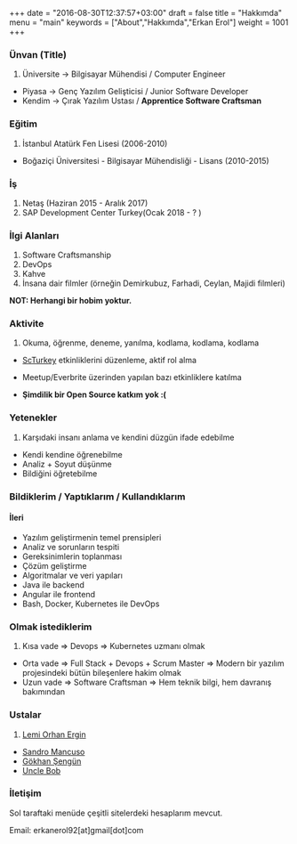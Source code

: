 +++
date = "2016-08-30T12:37:57+03:00"
draft = false
title = "Hakkımda"
menu = "main"
keywords = ["About","Hakkımda","Erkan Erol"]
weight = 1001
+++

### Ünvan (Title)
1. Üniversite -> Bilgisayar Mühendisi / Computer Engineer
* Piyasa -> Genç Yazılım Gelişticisi / Junior Software Developer
* Kendim -> Çırak Yazılım Ustası / **Apprentice Software Craftsman**

<!--more-->

### Eğitim
1. İstanbul Atatürk Fen Lisesi (2006-2010)
* Boğaziçi Üniversitesi - Bilgisayar Mühendisliği - Lisans (2010-2015)

### İş
1. Netaş (Haziran 2015 - Aralık 2017)
2. SAP Development Center Turkey(Ocak 2018 - ? )


### İlgi Alanları
1. Software Craftsmanship
2. DevOps
3. Kahve
4. İnsana dair filmler (örneğin Demirkubuz, Farhadi, Ceylan, Majidi filmleri)


**NOT: Herhangi bir hobim yoktur.**


### Aktivite
1. Okuma, öğrenme, deneme, yanılma, kodlama, kodlama, kodlama
* [ScTurkey](www.meetup.com/Software-Craftsmanship-Turkey) etkinliklerini düzenleme, aktif rol alma
* Meetup/Everbrite üzerinden yapılan bazı etkinliklere katılma

* **Şimdilik bir Open Source katkım yok :(**

### Yetenekler
1. Karşıdaki insanı anlama ve kendini düzgün ifade edebilme 
* Kendi kendine öğrenebilme
* Analiz + Soyut düşünme
* Bildiğini öğretebilme 


### Bildiklerim / Yaptıklarım / Kullandıklarım

#### İleri

* Yazılım geliştirmenin temel prensipleri
* Analiz ve sorunların tespiti
* Gereksinimlerin toplanması
* Çözüm geliştirme
* Algoritmalar ve veri yapıları 
* Java ile backend
* Angular ile frontend
* Bash, Docker, Kubernetes ile DevOps

### Olmak istediklerim
1. Kısa vade => Devops => Kubernetes uzmanı olmak
* Orta vade =>  Full Stack + Devops + Scrum Master => Modern bir yazılım projesindeki bütün bileşenlere hakim olmak
* Uzun vade => Software Craftsman => Hem teknik bilgi, hem davranış bakımından


### Ustalar
1. [Lemi Orhan Ergin](http://www.lemiorhanergin.com/)
* [Sandro Mancuso](http://codurance.com/blog/author/sandro-mancuso/)
* [Gökhan Şengün](http://www.gokhansengun.com/)
* [Uncle Bob](https://sites.google.com/site/unclebobconsultingllc/)

### İletişim
Sol taraftaki menüde çeşitli sitelerdeki hesaplarım mevcut. 

Email: erkanerol92[at]gmail[dot]com

